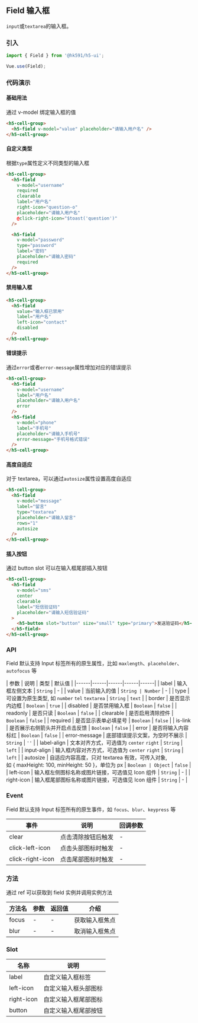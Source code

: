 ## Field 输入框

`input`或`textarea`的输入框。

### 引入
``` javascript
import { Field } from '@hk591/h5-ui';

Vue.use(Field);
```

### 代码演示

#### 基础用法
通过 v-model 绑定输入框的值

```html
<h5-cell-group>
  <h5-field v-model="value" placeholder="请输入用户名" />
</h5-cell-group>
```

#### 自定义类型
根据`type`属性定义不同类型的输入框

```html
<h5-cell-group>
  <h5-field
    v-model="username"
    required
    clearable
    label="用户名"
    right-icon="question-o"
    placeholder="请输入用户名"
    @click-right-icon="$toast('question')"
  />

  <h5-field
    v-model="password"
    type="password"
    label="密码"
    placeholder="请输入密码"
    required
  />
</h5-cell-group>
```

#### 禁用输入框

```html
<h5-cell-group>
  <h5-field
    value="输入框已禁用"
    label="用户名"
    left-icon="contact"
    disabled
  />
</h5-cell-group>
```

#### 错误提示
通过`error`或者`error-message`属性增加对应的错误提示

```html
<h5-cell-group>
  <h5-field
    v-model="username"
    label="用户名"
    placeholder="请输入用户名"
    error
  />
  <h5-field
    v-model="phone"
    label="手机号"
    placeholder="请输入手机号"
    error-message="手机号格式错误"
  />
</h5-cell-group>
```

#### 高度自适应
对于 textarea，可以通过`autosize`属性设置高度自适应

```html
<h5-cell-group>
  <h5-field
    v-model="message"
    label="留言"
    type="textarea"
    placeholder="请输入留言"
    rows="1"
    autosize
  />
</h5-cell-group>
```

#### 插入按钮
通过 button slot 可以在输入框尾部插入按钮

```html
<h5-cell-group>
  <h5-field
    v-model="sms"
    center
    clearable
    label="短信验证码"
    placeholder="请输入短信验证码"
  >
    <h5-button slot="button" size="small" type="primary">发送验证码</h5-button>
  </h5-field>
</h5-cell-group>
```

### API

Field 默认支持 Input 标签所有的原生属性，比如 `maxlength`、`placeholder`、`autofocus` 等

| 参数 | 说明 | 类型 | 默认值 |
|------|------|------|------|------|
| label | 输入框左侧文本 | `String` | - |
| value | 当前输入的值 | `String | Number` | - |
| type | 可设置为原生类型, 如 `number` `tel` `textarea` | `String` | `text` |
| border | 是否显示内边框 | `Boolean` | `true` |
| disabled | 是否禁用输入框 | `Boolean` | `false` |
| readonly | 是否只读 | `Boolean` | `false` |
| clearable | 是否启用清除控件 | `Boolean` | `false` |
| required | 是否显示表单必填星号 | `Boolean` | `false` |
| is-link | 是否展示右侧箭头并开启点击反馈 | `Boolean` | `false` |
| error | 是否将输入内容标红 | `Boolean` | `false` |
| error-message | 底部错误提示文案，为空时不展示 | `String` | `''` |
| label-align | 文本对齐方式，可选值为 `center` `right` | `String` | `left` |
| input-align | 输入框内容对齐方式，可选值为 `center` `right` | `String` | `left` |
| autosize | 自适应内容高度，只对 textarea 有效，可传入对象,<br>如 { maxHeight: 100, minHeight: 50 }，单位为 px | `Boolean | Object` | `false` |
| left-icon | 输入框左侧图标名称或图片链接，可选值见 Icon 组件 | `String` | - |
| right-icon | 输入框尾部图标名称或图片链接，可选值见 Icon 组件 | `String` | - |

### Event

Field 默认支持 Input 标签所有的原生事件，如 `focus`、`blur`、`keypress` 等

| 事件 | 说明 | 回调参数 |
|------|------|------|
| clear | 点击清除按钮后触发 | - |
| click-left-icon | 点击头部图标时触发 | - |
| click-right-icon | 点击尾部图标时触发 | - |

### 方法

通过 ref 可以获取到 field 实例并调用实例方法

| 方法名 | 参数 | 返回值 | 介绍 |
|------|------|------|------|
| focus | - | - | 获取输入框焦点 |
| blur | - | - | 取消输入框焦点 |

### Slot

| 名称 | 说明 |
|------|------|
| label | 自定义输入框标签 |
| left-icon | 自定义输入框头部图标 |
| right-icon | 自定义输入框尾部图标 |
| button | 自定义输入框尾部按钮 |
